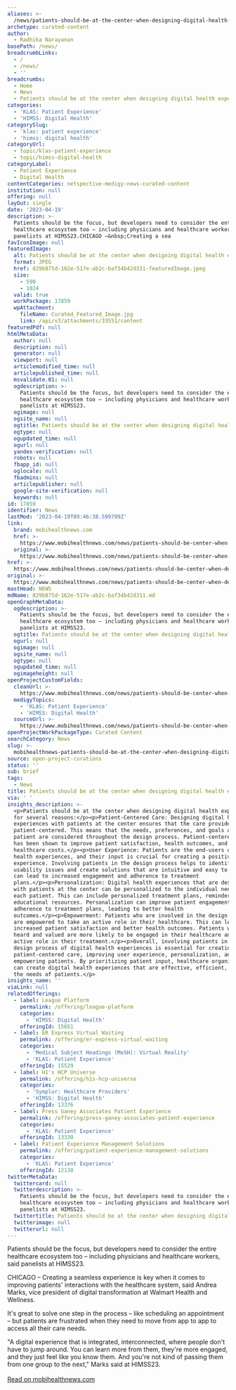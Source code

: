 ```yaml
---
aliases: >-
  /news/patients-should-be-at-the-center-when-designing-digital-health-experiences
archetype: curated-content
author:
  - Radhika Narayanan
basePath: /news/
breadcrumbLinks:
  - /
  - /news/
  - ''
breadcrumbs:
  - Home
  - News
  - Patients should be at the center when designing digital health experiences
categories:
  - 'KLAS: Patient Experience'
  - 'HIMSS: Digital Health'
categorySlug:
  - 'klas: patient experience'
  - 'himss: digital health'
categoryUrl:
  - topic/klas-patient-experience
  - topic/himss-digital-health
categoryLabel:
  - Patient Experience
  - Digital Health
contentCategories: netspective-medigy-news-curated-content
institution: null
offering: null
layOut: single
date: '2023-04-19'
description: >-
  Patients should be the focus, but developers need to consider the entire
  healthcare ecosystem too – including physicians and healthcare workers, said
  panelists at HIMSS23.CHICAGO –&nbsp;Creating a sea
favIconImage: null
featuredImage:
  alt: Patients should be at the center when designing digital health experiences
  format: JPEG
  href: 829b875d-162e-517e-ab2c-baf34b42d311-featuredImage.jpeg
  size:
    - 590
    - 1024
  valid: true
  workPackage: 17859
  wpAttachment:
    fileName: Curated_Featured_Image.jpg
    link: /api/v3/attachments/33551/content
featuredPdf: null
htmlMetaData:
  author: null
  description: null
  generator: null
  viewport: null
  articlemodified_time: null
  articlepublished_time: null
  msvalidate.01: null
  ogdescription: >-
    Patients should be the focus, but developers need to consider the entire
    healthcare ecosystem too – including physicians and healthcare workers, said
    panelists at HIMSS23.
  ogimage: null
  ogsite_name: null
  ogtitle: Patients should be at the center when designing digital health experiences
  ogtype: null
  ogupdated_time: null
  ogurl: null
  yandex-verification: null
  robots: null
  fbapp_id: null
  oglocale: null
  fbadmins: null
  articlepublisher: null
  google-site-verification: null
  keywords: null
id: 17859
identifier: News
lastMod: '2023-04-19T09:46:38.599709Z'
link:
  brand: mobihealthnews.com
  href: >-
    https://www.mobihealthnews.com/news/patients-should-be-center-when-designing-digital-health-experiences
  original: >-
    https://www.mobihealthnews.com/news/patients-should-be-center-when-designing-digital-health-experiences
href: >-
  https://www.mobihealthnews.com/news/patients-should-be-center-when-designing-digital-health-experiences
original: >-
  https://www.mobihealthnews.com/news/patients-should-be-center-when-designing-digital-health-experiences
mastHead: NEWS
mdName: 829b875d-162e-517e-ab2c-baf34b42d311.md
openGraphMetaData:
  ogdescription: >-
    Patients should be the focus, but developers need to consider the entire
    healthcare ecosystem too – including physicians and healthcare workers, said
    panelists at HIMSS23.
  ogtitle: Patients should be at the center when designing digital health experiences
  ogurl: null
  ogimage: null
  ogsite_name: null
  ogtype: null
  ogupdated_time: null
  ogimageheight: null
openProjectCustomFields:
  cleanUrl: >-
    https://www.mobihealthnews.com/news/patients-should-be-center-when-designing-digital-health-experiences
  medigyTopics:
    - 'KLAS: Patient Experience'
    - 'HIMSS: Digital Health'
  sourceUrl: >-
    https://www.mobihealthnews.com/news/patients-should-be-center-when-designing-digital-health-experiences
openProjectWorkPackageType: Curated Content
searchCategory: News
slug: >-
  mobihealthnews-patients-should-be-at-the-center-when-designing-digital-health-experiences
source: open-project-curations
status: ''
sub: brief
tags:
  - News
title: Patients should be at the center when designing digital health experiences
via: ' '
insights_description: >-
  <p>Patients should be at the center when designing digital health experiences
  for several reasons:</p><p>Patient-Centered Care: Designing digital health
  experiences with patients at the center ensures that the care provided is
  patient-centered. This means that the needs, preferences, and goals of the
  patient are considered throughout the design process. Patient-centered care
  has been shown to improve patient satisfaction, health outcomes, and reduce
  healthcare costs.</p><p>User Experience: Patients are the end-users of digital
  health experiences, and their input is crucial for creating a positive user
  experience. Involving patients in the design process helps to identify
  usability issues and create solutions that are intuitive and easy to use. This
  can lead to increased engagement and adherence to treatment
  plans.</p><p>Personalization: Digital health experiences that are designed
  with patients at the center can be personalized to the individual needs of
  each patient. This can include personalized treatment plans, reminders, and
  educational resources. Personalization can improve patient engagement and
  adherence to treatment plans, leading to better health
  outcomes.</p><p>Empowerment: Patients who are involved in the design process
  are empowered to take an active role in their healthcare. This can lead to
  increased patient satisfaction and better health outcomes. Patients who feel
  heard and valued are more likely to be engaged in their healthcare and take an
  active role in their treatment.</p><p>Overall, involving patients in the
  design process of digital health experiences is essential for creating
  patient-centered care, improving user experience, personalization, and
  empowering patients. By prioritizing patient input, healthcare organizations
  can create digital health experiences that are effective, efficient, and meet
  the needs of patients.</p>
insights_name: ''
viaLink: null
relatedOfferings:
  - label: League Platform
    permalink: /offering/league-platform
    categories:
      - 'HIMSS: Digital Health'
    offeringId: 15651
  - label: ER Express Virtual Waiting
    permalink: /offering/er-express-virtual-waiting
    categories:
      - 'Medical Subject Headings (MeSH): Virtual Reality'
      - 'KLAS: Patient Experience'
    offeringId: 15529
  - label: H1's HCP Universe
    permalink: /offering/h1s-hcp-universe
    categories:
      - 'Symplur: Healthcare Providers'
      - 'HIMSS: Digital Health'
    offeringId: 13376
  - label: Press Ganey Associates Patient Experience
    permalink: /offering/press-ganey-associates-patient-experience
    categories:
      - 'KLAS: Patient Experience'
    offeringId: 13330
  - label: Patient Experience Management Solutions
    permalink: /offering/patient-experience-management-solutions
    categories:
      - 'KLAS: Patient Experience'
    offeringId: 12138
twitterMetaData:
  twittercard: null
  twitterdescription: >-
    Patients should be the focus, but developers need to consider the entire
    healthcare ecosystem too – including physicians and healthcare workers, said
    panelists at HIMSS23.
  twittertitle: Patients should be at the center when designing digital health experiences
  twitterimage: null
  twitterurl: null
---
```

<p>Patients should be the focus, but developers need to consider the entire healthcare ecosystem too – including physicians and healthcare workers, said panelists at HIMSS23.</p><p>CHICAGO –&nbsp;Creating a seamless experience is key when it comes to improving patients' interactions with the healthcare system, said Andrea Marks, vice president of digital transformation at Walmart Health and Wellness.</p><p>It's great to solve one step in the process –&nbsp;like scheduling an appointment –&nbsp;but patients are frustrated when they need to move from app to app to access all their care needs.&nbsp;</p><p>"A digital experience that is integrated, interconnected, where people don't have to jump around. You can learn more from them, they're more engaged, and they just feel like you know them. And you're not kind of passing them from one group to the next," Marks said at HIMSS23.&nbsp;<br><br><a href="https://www.mobihealthnews.com/news/patients-should-be-center-when-designing-digital-health-experiences">Read on mobihealthnews.com</a></p>
